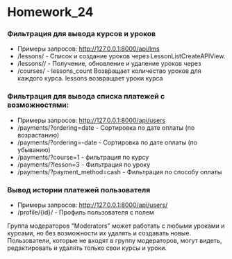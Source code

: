 # Homework_24

### Фильтрация для вывода курсов и уроков
- Примеры запросов: http://127.0.0.1:8000/api/lms
- /lessons/ - Список и создание уроков через LessonListCreateAPIView.
- /lessons/<id>/ - Получение, обновление и удаление уроков через 
- /courses/ - lessons_count Возвращает количество уроков для каждого курса. lessons возвращает уроки курса


### Фильтрация для вывода списка платежей с возможностями:
- Примеры запросов: http://127.0.0.1:8000/api/users 
- /payments/?ordering=date - Сортировка по дате оплаты (по возрастанию)
- /payments/?ordering=-date - Сортировка по дате оплаты (по убыванию)
- /payments/?course=1 - фильтрация по курсу
- /payments/?lesson=3 - Фильтрация по уроку
- /payments/?payment_method=cash - Фильтрация по способу оплаты

### Вывод истории платежей пользователя
- Примеры запросов: http://127.0.0.1:8000/api/users/
- /profile/{id}/ - Профиль пользователя с полем

Группа модераторов "Moderators" может работать с любыми уроками и курсами, но без возможности их удалять и создавать новые.
Пользователи, которые не входят в группу модераторов, могут видеть, редактировать и удалять только свои курсы и уроки.
